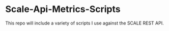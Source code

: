 # Scale-Api-Metrics-Scripts
This repo will include a variety of scripts I use against the SCALE REST API.
